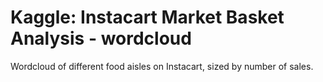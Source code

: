 # Kaggle: Instacart Market Basket Analysis - wordcloud

Wordcloud of different food aisles on Instacart, sized by number of sales.


[wordcloud]: instacart_wc.png "Instacart wordcloud"